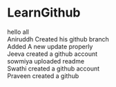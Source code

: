 
# LearnGithub  
hello all\
Aniruddh Created his github branch<br>
Added A new update properly  
Jeeva created a github account  
sowmiya uploaded readme  
Swathi created a github account    
Praveen created a github  


